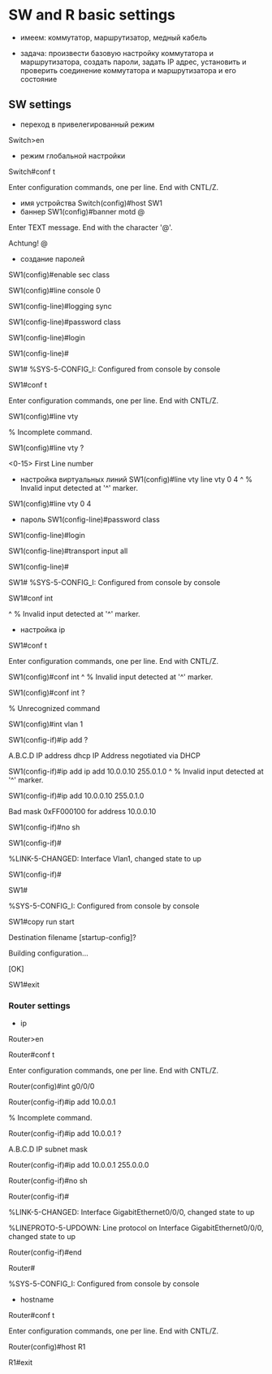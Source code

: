 # SW and R basic settings

- имеем: коммутатор, маршрутизатор, медный кабель 

- задача: произвести базовую настройку коммутатора и маршрутизатора, создать пароли, задать IP адрес, установить и проверить соединение коммутатора и маршрутизатора и его состояние
## SW settings
- переход в привелегированный режим

Switch>en
- режим глобальной настройки

Switch#conf t

Enter configuration commands, one per line.  End with CNTL/Z.
- имя устройства
Switch(config)#host SW1
- баннер
SW1(config)#banner motd @

Enter TEXT message.  End with the character '@'.

Achtung! @
- создание паролей
 
SW1(config)#enable sec class

SW1(config)#line console 0

SW1(config-line)#logging sync

SW1(config-line)#password class

SW1(config-line)#login

SW1(config-line)#

SW1#
%SYS-5-CONFIG_I: Configured from console by console

SW1#conf t

Enter configuration commands, one per line.  End with CNTL/Z.

SW1(config)#line vty

% Incomplete command.

SW1(config)#line vty ?

<0-15>  First Line number
- настройка виртуальных линий
SW1(config)#line vty line vty 0 4
                     ^
% Invalid input detected at '^' marker.
 
SW1(config)#line vty 0 4
- пароль
SW1(config-line)#password class

SW1(config-line)#login

SW1(config-line)#transport input all

SW1(config-line)#

SW1#
%SYS-5-CONFIG_I: Configured from console by console

SW1#conf int

^
% Invalid input detected at '^' marker.
 - настройка ip
 
SW1#conf t

Enter configuration commands, one per line.  End with CNTL/Z.

SW1(config)#conf int
             ^
% Invalid input detected at '^' marker.
	
SW1(config)#conf int ?

% Unrecognized command

SW1(config)#int vlan 1

SW1(config-if)#ip add ?

A.B.C.D  IP address
  dhcp     IP Address negotiated via DHCP

SW1(config-if)#ip add ip add 10.0.0.10 255.0.1.0
                      ^
% Invalid input detected at '^' marker.
	
SW1(config-if)#ip add 10.0.0.10 255.0.1.0

Bad mask 0xFF000100 for address 10.0.0.10

SW1(config-if)#no sh

SW1(config-if)#

%LINK-5-CHANGED: Interface Vlan1, changed state to up

SW1(config-if)#

SW1#

%SYS-5-CONFIG_I: Configured from console by console

SW1#copy run start

Destination filename [startup-config]? 

Building configuration...

[OK]

SW1#exit

### Router settings
 - ip 
 
Router>en

Router#conf t

Enter configuration commands, one per line.  End with CNTL/Z.

Router(config)#int g0/0/0

Router(config-if)#ip add 10.0.0.1

% Incomplete command.

Router(config-if)#ip add 10.0.0.1 ?

A.B.C.D  IP subnet mask

Router(config-if)#ip add 10.0.0.1 255.0.0.0

Router(config-if)#no sh


Router(config-if)#

%LINK-5-CHANGED: Interface GigabitEthernet0/0/0, changed state to up

%LINEPROTO-5-UPDOWN: Line protocol on Interface GigabitEthernet0/0/0, changed state to up

Router(config-if)#end

Router#

%SYS-5-CONFIG_I: Configured from console by console
- hostname
 
Router#conf t

Enter configuration commands, one per line.  End with CNTL/Z.

Router(config)#host R1


R1#exit
